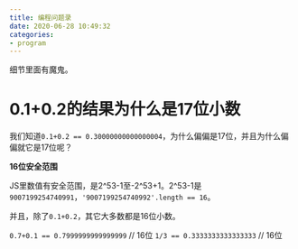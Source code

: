 ```yaml
---
title: 编程问题录
date: 2020-06-28 10:49:32
categories: 
- program
---
```


细节里面有魔鬼。

# 0.1+0.2的结果为什么是17位小数

我们知道`0.1+0.2 == 0.30000000000000004`，为什么偏偏是17位，并且为什么偏偏就它是17位呢？

**16位安全范围**

JS里数值有安全范围，是2^53-1至-2^53+1。2^53-1是`9007199254740991`，`'9007199254740992'.length == 16`。

并且，除了`0.1+0.2`，其它大多数都是16位小数。

`0.7+0.1 == 0.7999999999999999` // 16位
`1/3 == 0.3333333333333333` // 16位